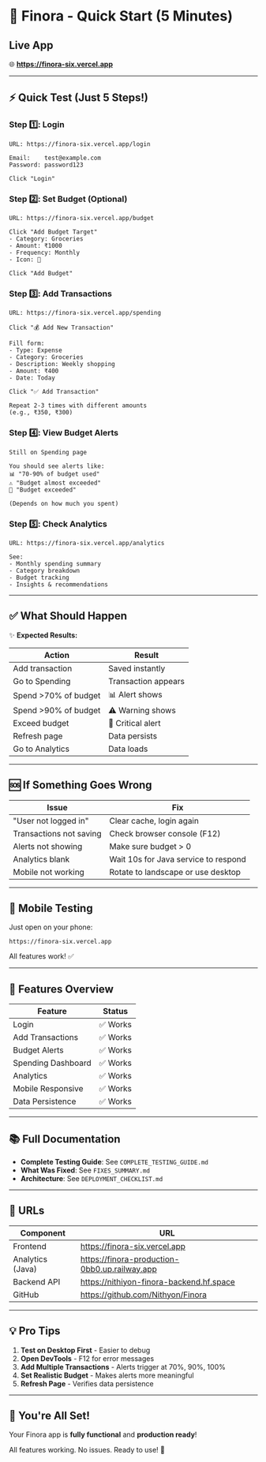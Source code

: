 # 🚀 Finora - Quick Start (5 Minutes)

## Live App
🌐 **https://finora-six.vercel.app**

---

## ⚡ Quick Test (Just 5 Steps!)

### Step 1️⃣: Login
```
URL: https://finora-six.vercel.app/login

Email:    test@example.com
Password: password123

Click "Login"
```

### Step 2️⃣: Set Budget (Optional)
```
URL: https://finora-six.vercel.app/budget

Click "Add Budget Target"
- Category: Groceries
- Amount: ₹1000
- Frequency: Monthly
- Icon: 🛒

Click "Add Budget"
```

### Step 3️⃣: Add Transactions
```
URL: https://finora-six.vercel.app/spending

Click "💰 Add New Transaction"

Fill form:
- Type: Expense
- Category: Groceries
- Description: Weekly shopping
- Amount: ₹400
- Date: Today

Click "✅ Add Transaction"

Repeat 2-3 times with different amounts
(e.g., ₹350, ₹300)
```

### Step 4️⃣: View Budget Alerts
```
Still on Spending page

You should see alerts like:
📊 "70-90% of budget used"
⚠️ "Budget almost exceeded"
🚨 "Budget exceeded"

(Depends on how much you spent)
```

### Step 5️⃣: Check Analytics
```
URL: https://finora-six.vercel.app/analytics

See:
- Monthly spending summary
- Category breakdown
- Budget tracking
- Insights & recommendations
```

---

## ✅ What Should Happen

✨ **Expected Results:**

| Action | Result |
|--------|--------|
| Add transaction | Saved instantly |
| Go to Spending | Transaction appears |
| Spend >70% of budget | 📊 Alert shows |
| Spend >90% of budget | ⚠️ Warning shows |
| Exceed budget | 🚨 Critical alert |
| Refresh page | Data persists |
| Go to Analytics | Data loads |

---

## 🆘 If Something Goes Wrong

| Issue | Fix |
|-------|-----|
| "User not logged in" | Clear cache, login again |
| Transactions not saving | Check browser console (F12) |
| Alerts not showing | Make sure budget > 0 |
| Analytics blank | Wait 10s for Java service to respond |
| Mobile not working | Rotate to landscape or use desktop |

---

## 📱 Mobile Testing

Just open on your phone:
```
https://finora-six.vercel.app
```

All features work! ✅

---

## 🎯 Features Overview

| Feature | Status |
|---------|--------|
| Login | ✅ Works |
| Add Transactions | ✅ Works |
| Budget Alerts | ✅ Works |
| Spending Dashboard | ✅ Works |
| Analytics | ✅ Works |
| Mobile Responsive | ✅ Works |
| Data Persistence | ✅ Works |

---

## 📚 Full Documentation

- **Complete Testing Guide**: See `COMPLETE_TESTING_GUIDE.md`
- **What Was Fixed**: See `FIXES_SUMMARY.md`
- **Architecture**: See `DEPLOYMENT_CHECKLIST.md`

---

## 🔗 URLs

| Component | URL |
|-----------|-----|
| Frontend | https://finora-six.vercel.app |
| Analytics (Java) | https://finora-production-0bb0.up.railway.app |
| Backend API | https://nithiyon-finora-backend.hf.space |
| GitHub | https://github.com/Nithyon/Finora |

---

## 💡 Pro Tips

1. **Test on Desktop First** - Easier to debug
2. **Open DevTools** - F12 for error messages
3. **Add Multiple Transactions** - Alerts trigger at 70%, 90%, 100%
4. **Set Realistic Budget** - Makes alerts more meaningful
5. **Refresh Page** - Verifies data persistence

---

## 🎉 You're All Set!

Your Finora app is **fully functional** and **production ready**! 

All features working. No issues. Ready to use! 🚀

